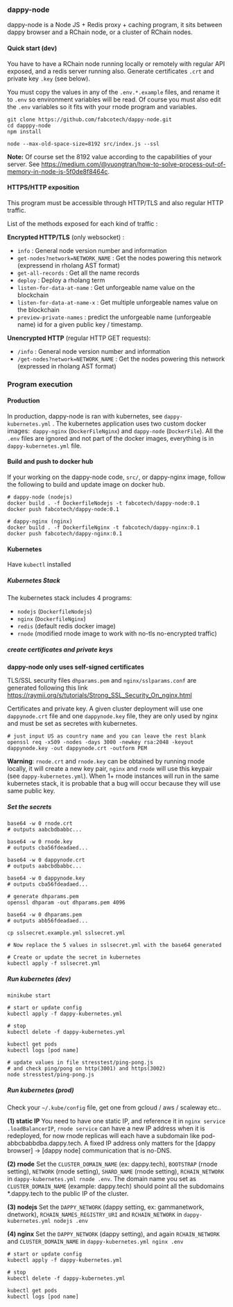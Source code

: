 ### dappy-node

dappy-node is a Node JS + Redis proxy + caching program, it sits between dappy browser and a RChain node, or a cluster of RChain nodes.

#### Quick start (dev)

You have to have a RChain node running locally or remotely with regular API exposed, and a redis server running also. Generate certificates `.crt` and private key `.key` (see below).

You must copy the values in any of the `.env.*.example` files, and rename it to `.env` so environment variables will be read. Of course you must also edit the `.env` variables so it fits with your rnode program and variables.

```
git clone https://github.com/fabcotech/dappy-node.git
cd dapppy-node
npm install

node --max-old-space-size=8192 src/index.js --ssl
```

**Note:** Of course set the 8192 value according to the capabilities of your server. See https://medium.com/@vuongtran/how-to-solve-process-out-of-memory-in-node-js-5f0de8f8464c.


#### HTTPS/HTTP exposition

This program must be accessible through HTTP/TLS and also regular HTTP traffic.

List of the methods exposed for each kind of traffic :

**Encrypted HTTP/TLS** (only websocket) :

- `info` : General node version number and information
- `get-nodes?network=NETWORK_NAME` : Get the nodes powering this network (expressend in rholang AST format)
- `get-all-records` : Get all the name records
- `deploy` : Deploy a rholang term
- `listen-for-data-at-name` : Get unforgeable name value on the blockchain
- `listen-for-data-at-name-x` : Get multiple unforgeable names value on the blockchain
- `preview-private-names` : predict the unforgeable name (unforgeable name) id for a given public key / timestamp.

**Unencrypted HTTP** (regular HTTP GET requests):

- `/info` : General node version number and information
- `/get-nodes?network=NETWORK_NAME` : Get the nodes powering this network (expressed in rholang AST format)

### Program execution

#### Production

In production, dappy-node is ran with kubernetes, see `dappy-kubernetes.yml` . The kubernetes application uses two custom docker images:` dappy-nginx` (`DockerFileNginx`) and `dappy-node` (`DockerFile`). All the `.env` files are ignored and not part of the docker images, everything is in `dappy-kubernetes.yml` file.

#### Build and push to docker hub

If your working on the dappy-node code, `src/`, or dappy-nginx image, follow the following to build and update image on docker hub.

```
# dappy-node (nodejs)
docker build . -f DockerfileNodejs -t fabcotech/dappy-node:0.1
docker push fabcotech/dappy-node:0.1

# dappy-nginx (nginx)
docker build . -f DockerfileNginx -t fabcotech/dappy-nginx:0.1
docker push fabcotech/dappy-nginx:0.1
```

#### Kubernetes

Have `kubectl` installed

##### Kubernetes Stack

The kubernetes stack includes 4 programs:
- `nodejs` (`DockerfileNodejs`)
- `nginx` (`DockerfileNginx`)
- `redis` (default redis docker image)
- `rnode` (modified rnode image to work with no-tls no-encrypted traffic)

##### create certificates and private keys

**dappy-node only uses self-signed certificates**

TLS/SSL security files `dhparams.pem` and `nginx/sslparams.conf` are generated following this link https://raymii.org/s/tutorials/Strong_SSL_Security_On_nginx.html

Certificates and private key. A given cluster deployment will use one `dappynode.crt` file and one `dappynode.key` file, they are only used by nginx and must be set as secretes with kubernetes.

```
# just input US as country name and you can leave the rest blank
openssl req -x509 -nodes -days 3000 -newkey rsa:2048 -keyout dappynode.key -out dappynode.crt -outform PEM
```

**Warning**: `rnode.crt` and `rnode.key` can be obtained by running rnode locally, it will create a new key pair, `nginx` and `rnode` will use this keypair (see `dappy-kubernetes.yml`). When 1+ rnode instances will run in the same kubernetes stack, it is probable that a bug will occur because they will use same public key.

##### Set the secrets

```
base64 -w 0 rnode.crt
# outputs aabcbdbabbc...

base64 -w 0 rnode.key
# outputs cba56fdeadaed...

base64 -w 0 dappynode.crt
# outputs aabcbdbabbc...

base64 -w 0 dappynode.key
# outputs cba56fdeadaed...

# generate dhparams.pem
openssl dhparam -out dhparams.pem 4096

base64 -w 0 dhparams.pem
# outputs abb56fdeadaed...

cp sslsecret.example.yml sslsecret.yml

# Now replace the 5 values in sslsecret.yml with the base64 generated

# Create or update the secret in kubernetes
kubectl apply -f sslsecret.yml
```

##### Run kubernetes (dev)

```
minikube start

# start or update config
kubectl apply -f dappy-kubernetes.yml

# stop
kubectl delete -f dappy-kubernetes.yml

kubectl get pods
kubectl logs [pod name]

# update values in file stresstest/ping-pong.js
# and check ping/pong on http(3001) and https(3002)
node stresstest/ping-pong.js

```

##### Run kubernetes (prod)

Check your `~/.kube/config` file, get one from gcloud / aws / scaleway etc..

**(1) static IP** You need to have one static IP, and reference it in `nginx service .loadBalancerIP`, `rnode service` can have a new IP address when it is redeployed, for now rnode replicas will each have a subdomain like pod-abbcbabbdba.dappy.tech. A fixed IP address only matters for the [dappy browser] -> [dappy node] communication that is no-DNS.

**(2) rnode** Set the `CLUSTER_DOMAIN_NAME` (ex: dappy.tech), `BOOTSTRAP` (rnode setting), `NETWORK` (rnode setting), `SHARD_NAME` (rnode setting), `RCHAIN_NETWORK` in `dappy-kubernetes.yml rnode .env`. The domain name you set as `CLUSTER_DOMAIN_NAME` (example: dappy.tech) should point all the subdomains \*.dappy.tech to the public IP of the cluster.

**(3) nodejs** Set the `DAPPY_NETWORK` (dappy setting, ex: gammanetwork, dnetwork), `RCHAIN_NAMES_REGISTRY_URI` and `RCHAIN_NETWORK` in `dappy-kubernetes.yml nodejs .env`

**(4) nginx** Set the `DAPPY_NETWORK` (dappy setting), and again `RCHAIN_NETWORK` and `CLUSTER_DOMAIN_NAME` in `dappy-kubernetes.yml nginx .env`

```
# start or update config
kubectl apply -f dappy-kubernetes.yml

# stop
kubectl delete -f dappy-kubernetes.yml

kubectl get pods
kubectl logs [pod name]
```
